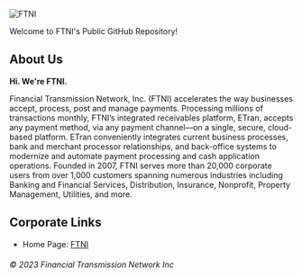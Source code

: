 ![FTNI](https://user-images.githubusercontent.com/20741680/204154262-8346498f-4c46-4e21-92cb-867e515e928a.jpg)

Welcome to FTNI's Public GitHub Repository!

## About Us

**Hi. We're FTNI.**

Financial Transmission Network, Inc. (FTNI) accelerates the way businesses accept, process, post and manage payments. Processing millions of transactions monthly, FTNI’s integrated receivables platform, ETran, accepts any payment method, via any payment channel—on a single, secure, cloud-based platform. ETran conveniently integrates current business processes, bank and merchant processor relationships, and back-office systems to modernize and automate payment processing and cash application operations. Founded in 2007, FTNI serves more than 20,000 corporate users from over 1,000 customers spanning numerous industries including Banking and Financial Services, Distribution, Insurance, Nonprofit, Property Management, Utilities, and more.

## Corporate Links

- Home Page: [FTNI](https://www.ftni.com)

###### © 2023 Financial Transmission Network Inc
